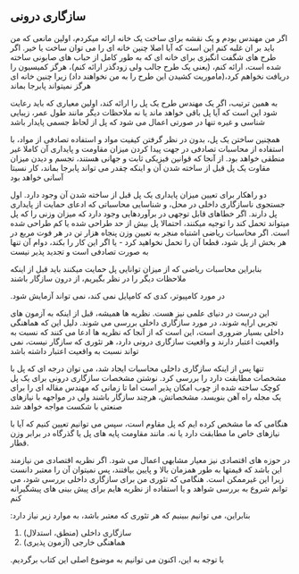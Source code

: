 ## سازگاری درونی

اگر من مهندس بودم و یک نقشه برای ساخت یک خانه ارائه  میکردم، اولین مانعی که من باید بر ان غلبه کنم این است که آیا اصلا چنین خانه ای را می توان ساخت یا خیر. اگر طرح های شگفت انگیزی برای خانه ای که به طور کامل از حباب های صابونی ساخته شده است، ارائه کنم، (یعنی یک طرح جالب ولی زودگذر ارائه کنم)، هرگز کمیسیون را دریافت نخواهم کرد،(ماموریت کشیدن این طرح را به من نخواهند داد) زیرا چنین خانه ای هرگز نمیتواند پابرجا بماند

به همین ترتیب، اگر یک مهندس طرح یک پل را ارائه کند، اولین معیاری که باید رعایت شود این است که آیا پل باقی خواهد ماند یا نه ملاحظات دیگر مانند طول عمر، زیبایی شناسی و غیره تنها در صورتی اعمال می شود که پل از لحاظ جسمی پایدار باشد

همچنین ساختن یک پل، بدون در نظر گرفتن کیفیت مواد و استفاده تصادفی از مواد، با استفاده از محاسبات تصادفی در جهت پیدا کردن میزان مقاومت و پایداری آن کاملا غیر منطقی خواهد بود. از آنجا که قوانین فیزیکی ثابت و جهانی هستند، تجسم و دیدن میزان مقاوت یک پل قبل از ساخته شدن آن و اینکه چقدر می تواند پابرجا بماند، کار نسبتا آسانی خواهد بود

دو راهکار برای تعیین میزان پایداری یک پل قبل از ساخته شدن آن وجود دارد. اول جستجوی ناسازگاری داخلی در محل، و شناسایی محاسباتی که ادعای حمایت از پایداری پل دارند. اگر خطاهای قابل توجهی در برآوردهایی وجود دارد که میزان وزنی را که پل میتواند تحمل کند را توجیه میکنند، احتمالا پل بیش از حد طراحی شده یا کم طراحی شده است. اگر محاسبات ریاضی اشتباه منجر به تعیین وزن پنجاه هزار تن در هر فوت مربع در هر بخش از پل شود، قطعا آن را تحمل نخواهید کرد - یا اگر این کار را بکند، دوام آن تنها به صورت تصادفی است و تجدید پذیر نیست

بنابراین محاسبات ریاضی که از میزان توانایی پل حمایت میکنند باید قبل از اینکه ملاحظات دیگر را در نظر بگیریم، از درون سازگار باشند

.در مورد کامپیوتر، کدی که کامپایل نمی کند، نمی تواند آزمایش شود

این درست در دنیای علمی نیز هست. نظریه ها همیشه، قبل از اینکه به آزمون های تجربی ارایه شوند، در مورد سازگاری داخلی بررسی می شوند. دلیل این که هماهنگی داخلی بسیار ضروری است، این است که از آنجا که نظریه ها ادعا می کنند که نسبت به واقعیت اعتبار دارند و واقعیت سازگاری  درونی دارد، هر تئوری که سازگار نیست، نمی تواند نسبت به واقعیت اعتبار داشته باشد

تنها پس از اینکه سازگاری داخلی محاسبات ایجاد شد، می توان درجه ای که پل با مشخصات مطابقت دارد را بررسی کرد. نوشتن مشخصات سازگاری درونی برای یک پل کوچک ساخته شده از چوب امکان پذیر است اما تا زمانی که مهندس مقاله ای را برای یک مجله راه آهن بنویسد، مشخصاتش، هرچند سازگار باشند ولی در مواجهه با نیازهای صنعتی با شکست مواجه خواهد شد

هنگامی که ما مشخص کرده ایم که پل مقاوم است، سپس می توانیم تعیین کنیم که آیا با نیازهای خاص ما مطابقت دارد یا نه. مانند مقاومت پایه های پل یا گذرگاه در برابر وزن قطار.

در حوزه های اقتصادی نیز معیار مشابهی اعمال می شود. اگر نظریه اقتصادی من نیازمند این باشد که قیمتها به طور همزمان بالا و پایین بیافتند، پس نمیتوان آن را معتبر دانست زیرا این غیرممکن است. هنگامی که تئوری من برای سازگاری داخلی بررسی شود، می توانم شروع به بررسی شواهد و یا استفاده از نظریه هایم برای پیش بینی های پیشگیرانه کنم

:بنابراین، می توانیم ببینیم که هر تئوری که معتبر باشد، به موارد زیر نیاز دارد

1. (سازگاری داخلی (منطق، استدلال
2. (هماهنگی خارجی (آزمون پذیری

.با توجه به این، اکنون می توانیم به موضوع اصلی این کتاب برگردیم
